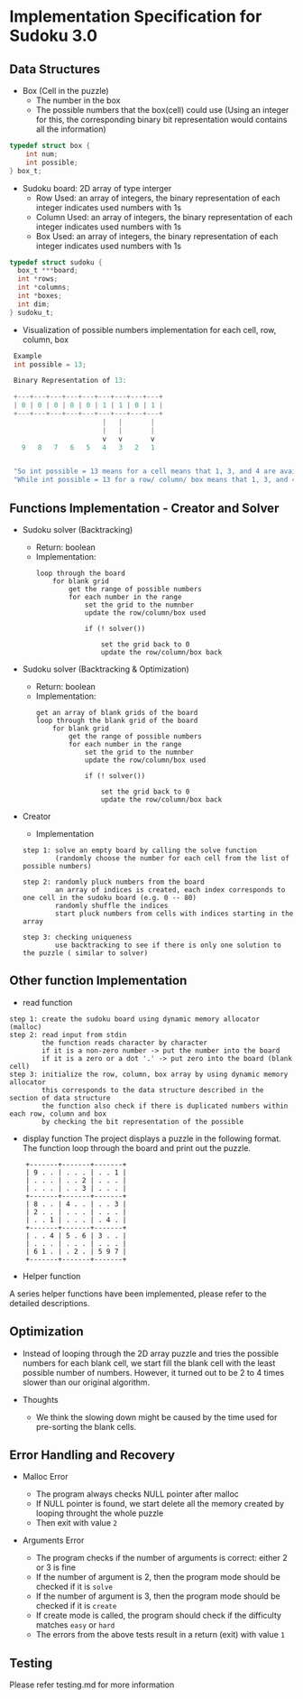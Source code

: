 # Implementation Specification for Sudoku 3.0

## Data Structures
- Box (Cell in the puzzle)
	- The number in the box
	- The possible numbers that the box(cell) could use (Using an integer for this, the corresponding binary bit representation would contains all the information)
```C
typedef struct box {
	int num;
	int possible;
} box_t;
```
- Sudoku board:  2D array of type interger
	- Row Used: an array of integers, the binary representation of each integer indicates used numbers with 1s
	- Column Used: an array of integers, the binary representation of each integer indicates used numbers with 1s
	- Box Used: an array of integers, the binary representation of each integer indicates used numbers with 1s

```C
typedef struct sudoku {
  box_t ***board;
  int *rows;
  int *columns;
  int *boxes;
  int dim;
} sudoku_t;
```

- Visualization of possible numbers implementation for each cell, row, column, box
```c
 Example 
 int possible = 13;

 Binary Representation of 13:

 +---+---+---+---+---+---+---+---+---+
 | 0 | 0 | 0 | 0 | 0 | 1 | 1 | 0 | 1 |
 +---+---+---+---+---+---+---+---+---+
                       |   |       |
                       |   |       |
                       v   v       v
   9   8   7   6   5   4   3   2   1


 "So int possible = 13 means for a cell means that 1, 3, and 4 are available for this cell"
 "While int possible = 13 for a row/ column/ box means that 1, 3, and 4 has been used"
```

## Functions Implementation - Creator and Solver

- Sudoku solver (Backtracking)
	- Return: boolean
	- Implementation:
		```
		loop through the board 
			for blank grid
				get the range of possible numbers
				for each number in the range
					set the grid to the numnber 
					update the row/column/box used
					 
					if (! solver()) 

						set the grid back to 0
						update the row/column/box back
		```

- Sudoku solver (Backtracking & Optimization)
	- Return: boolean
	- Implementation:
		```
		get an array of blank grids of the board
		loop through the blank grid of the board 
			for blank grid
				get the range of possible numbers
				for each number in the range
					set the grid to the numnber 
					update the row/column/box used
					 
					if (! solver()) 

						set the grid back to 0
						update the row/column/box back
		```

- Creator
	- Implementation
	```
	step 1: solve an empty board by calling the solve function
			(randomly choose the number for each cell from the list of possible numbers)
	
	step 2: randomly pluck numbers from the board
			an array of indices is created, each index corresponds to one cell in the sudoku board (e.g. 0 -- 80)
			randomly shuffle the indices
			start pluck numbers from cells with indices starting in the array

	step 3: checking uniqueness
			use backtracking to see if there is only one solution to the puzzle ( similar to solver)

	```

## Other function Implementation

- read function
```
step 1: create the sudoku board using dynamic memory allocator (malloc)
step 2: read input from stdin
		the function reads character by character
		if it is a non-zero number -> put the number into the board
		if it is a zero or a dot '.' -> put zero into the board (blank cell)
step 3: initialize the row, column, box array by using dynamic memory allocator
		this corresponds to the data structure described in the section of data structure
		the function also check if there is duplicated numbers within each row, column and box
		by checking the bit representation of the possible
```

- display function
The project displays a puzzle in the following format. The function loop through the board and print out the puzzle.
```
    +-------+-------+-------+
    | 9 . . | . . . | . . 1 |
    | . . . | . . 2 | . . . |
    | . . . | . . 3 | . . . |
    +-------+-------+-------+
    | 8 . . | 4 . . | . . 3 |
    | 2 . . | . . . | . . . |
    | . . 1 | . . . | . 4 . |
    +-------+-------+-------+
    | . . 4 | 5 . 6 | 3 . . |
    | . . . | . . . | . . . | 
    | 6 1 . | . 2 . | 5 9 7 |
    +-------+-------+-------+
```

- Helper function

A series helper functions have been implemented, please refer to the detailed descriptions.

## Optimization

- Instead of looping through the 2D array puzzle and tries the possible numbers for each blank cell,
we start fill the blank cell with the least possible number of numbers. However, it turned out to be 2 to 4
times slower than our original algorithm.

- Thoughts
	- We think the slowing down might be caused by the time used for pre-sorting the blank cells.


## Error Handling and Recovery

- Malloc Error
	- The program always checks NULL pointer after malloc
	- If NULL pointer is found, we start delete all the memory created by looping throught the whole puzzle
	- Then exit with value `2`

- Arguments Error
	- The program checks if the number of arguments is correct: either 2 or 3 is fine
	- If the number of argument is 2, then the program mode should be checked if it is `solve`
	- If the number of argument is 3, then the program mode should be checked if it is `create`
	- If create mode is called, the program should check if the difficulty matches `easy` or `hard`
	- The errors from the above tests result in a return (exit) with value `1` 

## Testing
Please refer testing.md for more information


	
				
		


